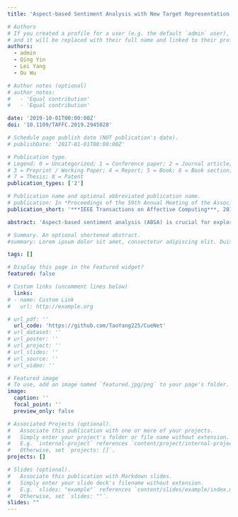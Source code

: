 ```yaml
---
title: 'Aspect-based Sentiment Analysis with New Target Representation and Dependency Attention'

# Authors
# If you created a profile for a user (e.g. the default `admin` user), write the username (folder name) here
# and it will be replaced with their full name and linked to their profile.
authors:
  - admin
  - Qing Yin
  - Lei Yang
  - Ou Wu

# Author notes (optional)
# author_notes:
#   - 'Equal contribution'
#   - 'Equal contribution'

date: '2019-10-01T00:00:00Z'
doi: '10.1109/TAFFC.2019.2945028'

# Schedule page publish date (NOT publication's date).
# publishDate: '2017-01-01T00:00:00Z'

# Publication type.
# Legend: 0 = Uncategorized; 1 = Conference paper; 2 = Journal article;
# 3 = Preprint / Working Paper; 4 = Report; 5 = Book; 6 = Book section;
# 7 = Thesis; 8 = Patent
publication_types: ['2']

# Publication name and optional abbreviated publication name.
# publication: In *Proceedings of the 59th Annual Meeting of the Association for Computational Linguistics and the 11th International Joint Conference on Natural Language Processing*
publication_short: '***IEEE Transactions on Affective Computing***, 2019'

abstract: 'Aspect-based sentiment analysis (ABSA) is crucial for exploring user feedbacks and preferences on produces or services. Although numerous classical deep learning-based methods have been proposed in previous literature, several useful cues (e.g., contextual, lexical, and syntactic) are still not fully considered and utilized. In this study, a new approach for ABSA is proposed through the guidance of contextual, lexical, and syntactic cues. First, a novel sub-network is introduced to represent a target in a sentence in ABSA by considering the whole context. Second, lexicon embedding is applied to incorporate additional lexical cues. Third, a new attention module, namely, dependency attention, is proposed to elaborate syntactic dependency cues between words in attention inference. Experimental results on four benchmark data sets demonstrate the effectiveness of our proposed approach to aspect-based sentiment analysis.'

# Summary. An optional shortened abstract.
#summary: Lorem ipsum dolor sit amet, consectetur adipiscing elit. Duis posuere tellus ac convallis placerat. Proin tincidunt magna sed ex sollicitudin condimentum.

tags: []

# Display this page in the Featured widget?
featured: false

# Custom links (uncomment lines below)
  links:
# - name: Custom Link
#   url: http://example.org

# url_pdf: ''
  url_code: 'https://github.com/TaoYang225/CueNet'
# url_dataset: ''
# url_poster: ''
# url_project: ''
# url_slides: ''
# url_source: ''
# url_video: ''

# Featured image
# To use, add an image named `featured.jpg/png` to your page's folder.
image:
  caption: ''
  focal_point: ''
  preview_only: false

# Associated Projects (optional).
#   Associate this publication with one or more of your projects.
#   Simply enter your project's folder or file name without extension.
#   E.g. `internal-project` references `content/project/internal-project/index.md`.
#   Otherwise, set `projects: []`.
projects: []

# Slides (optional).
#   Associate this publication with Markdown slides.
#   Simply enter your slide deck's filename without extension.
#   E.g. `slides: "example"` references `content/slides/example/index.md`.
#   Otherwise, set `slides: ""`.
slides: ""
---
```


<!-- {{% callout note %}}
Click the _Cite_ button above to demo the feature to enable visitors to import publication metadata into their reference management software.
{{% /callout %}}

{{% callout note %}}
Create your slides in Markdown - click the _Slides_ button to check out the example.
{{% /callout %}} -->

<!-- Supplementary notes can be added here, including [code, math, and images](https://wowchemy.com/docs/writing-markdown-latex/). --> 